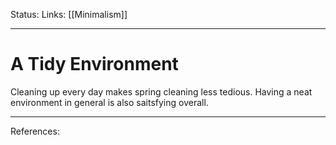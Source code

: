 Status:
Links: [[Minimalism]]
___
# A Tidy Environment
Cleaning up every day makes spring cleaning less tedious. Having a neat environment in general is also saitsfying overall.

___
References: